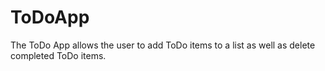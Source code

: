 # ToDoApp
The ToDo App allows the user to add ToDo items to a list as well as delete completed ToDo items.

